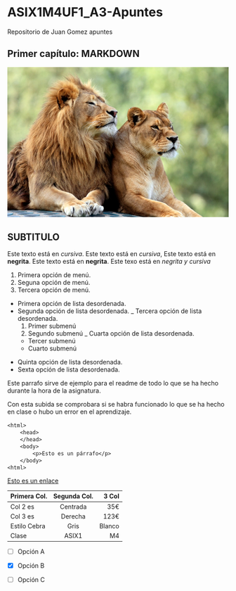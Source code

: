 # ASIX1M4UF1_A3-Apuntes

Repositorio de Juan Gomez apuntes

## Primer capítulo: MARKDOWN

![Alt text](lion-1.jpg)

## SUBTITULO

Este texto está en *cursiva*.
Este texto está en _cursiva_,
Este texto está en **negrita**.
Este texto está en __negrita__.
Este texo está en *_*negrita y cursiva*_*

1. Primera opción de menú.
2. Seguna opción de menú.
3. Tercera opción de menú.

* Primera opción de lista desordenada.
* Segunda opción de lista desordenada.
_ Tercera opción de lista desordenada.
    1. Primer submenú
    2. Segundo submenú
_ Cuarta opción de lista desordenada.
    * Tercer submenú
    * Cuarto submenú
+ Quinta opción de lista desordenada.
+ Sexta opción de lista desordenada.

Este parrafo sirve de ejemplo para el readme de todo lo que se ha hecho durante la hora de la asignatura.

Con esta subida se comprobara si se habra funcionado lo que se ha hecho en clase o hubo un error en el aprendizaje.

```
<html>
    <head>
    </head>
    <body>
        <p>Esto es un párrafo</p>
    </body>
<html>
```

[Esto es un enlace](http://joan23.fje.edu "Enlace a la web del cole")

|Primera Col.|Segunda Col.|3 Col|
|---------------|:------------:|---------:|
|Col 2 es|Centrada|35€|
|Col 3 es|Derecha|123€|
|Estilo Cebra|Gris|Blanco|
|Clase|ASIX1|M4|

-[ ] Opción A
-[X] Opción B
-[ ] Opción C

